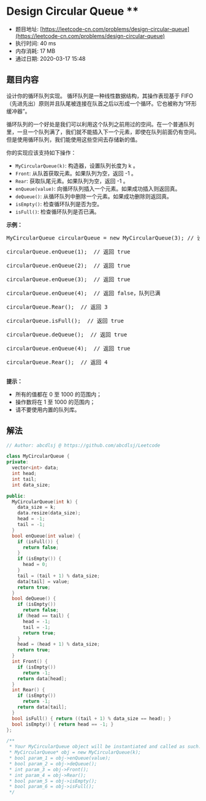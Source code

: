 # Design Circular Queue **
- 题目地址: [https://leetcode-cn.com/problems/design-circular-queue](https://leetcode-cn.com/problems/design-circular-queue)
- 执行时间: 40 ms
- 内存消耗: 17 MB
- 通过日期: 2020-03-17 15:48

## 题目内容
<p>设计你的循环队列实现。 循环队列是一种线性数据结构，其操作表现基于 FIFO（先进先出）原则并且队尾被连接在队首之后以形成一个循环。它也被称为“环形缓冲器”。</p>

<p>循环队列的一个好处是我们可以利用这个队列之前用过的空间。在一个普通队列里，一旦一个队列满了，我们就不能插入下一个元素，即使在队列前面仍有空间。但是使用循环队列，我们能使用这些空间去存储新的值。</p>

<p>你的实现应该支持如下操作：</p>

<ul>
	<li><code>MyCircularQueue(k)</code>: 构造器，设置队列长度为 k 。</li>
	<li><code>Front</code>: 从队首获取元素。如果队列为空，返回 -1 。</li>
	<li><code>Rear</code>: 获取队尾元素。如果队列为空，返回 -1 。</li>
	<li><code>enQueue(value)</code>: 向循环队列插入一个元素。如果成功插入则返回真。</li>
	<li><code>deQueue()</code>: 从循环队列中删除一个元素。如果成功删除则返回真。</li>
	<li><code>isEmpty()</code>: 检查循环队列是否为空。</li>
	<li><code>isFull()</code>: 检查循环队列是否已满。</li>
</ul>



<p><strong>示例：</strong></p>

<pre>MyCircularQueue circularQueue = new MyCircularQueue(3); // 设置长度为 3

circularQueue.enQueue(1);  // 返回 true

circularQueue.enQueue(2);  // 返回 true

circularQueue.enQueue(3);  // 返回 true

circularQueue.enQueue(4);  // 返回 false，队列已满

circularQueue.Rear();  // 返回 3

circularQueue.isFull();  // 返回 true

circularQueue.deQueue();  // 返回 true

circularQueue.enQueue(4);  // 返回 true

circularQueue.Rear();  // 返回 4
 </pre>



<p><strong>提示：</strong></p>

<ul>
	<li>所有的值都在 0 至 1000 的范围内；</li>
	<li>操作数将在 1 至 1000 的范围内；</li>
	<li>请不要使用内置的队列库。</li>
</ul>


## 解法
```cpp
// Author: abcdlsj @ https://github.com/abcdlsj/Leetcode

class MyCircularQueue {
private:
  vector<int> data;
  int head;
  int tail;
  int data_size;

public:
  MyCircularQueue(int k) {
    data_size = k;
    data.resize(data_size);
    head = -1;
    tail = -1;
  }
  bool enQueue(int value) {
    if (isFull()) {
      return false;
    }
    if (isEmpty()) {
      head = 0;
    }
    tail = (tail + 1) % data_size;
    data[tail] = value;
    return true;
  }
  bool deQueue() {
    if (isEmpty())
      return false;
    if (head == tail) {
      head = -1;
      tail = -1;
      return true;
    }
    head = (head + 1) % data_size;
    return true;
  }
  int Front() {
    if (isEmpty())
      return -1;
    return data[head];
  }
  int Rear() {
    if (isEmpty())
      return -1;
    return data[tail];
  }
  bool isFull() { return ((tail + 1) % data_size == head); }
  bool isEmpty() { return head == -1; }
};

/**
 * Your MyCircularQueue object will be instantiated and called as such:
 * MyCircularQueue* obj = new MyCircularQueue(k);
 * bool param_1 = obj->enQueue(value);
 * bool param_2 = obj->deQueue();
 * int param_3 = obj->Front();
 * int param_4 = obj->Rear();
 * bool param_5 = obj->isEmpty();
 * bool param_6 = obj->isFull();
 */

```